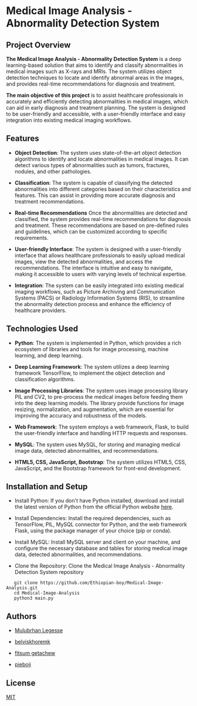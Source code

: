 
# Medical Image Analysis - Abnormality Detection System

## Project Overview
**The Medical Image Analysis - Abnormality Detection System** is a deep learning-based solution that aims to identify and classify abnormalities in medical images such as X-rays and MRIs. The system utilizes object detection techniques to locate and identify abnormal areas in the images, and provides real-time recommendations for diagnosis and treatment.

**The main objective of this project** is to assist healthcare professionals in accurately and efficiently detecting abnormalities in medical images, which can aid in early diagnosis and treatment planning. The system is designed to be user-friendly and accessible, with a user-friendly interface and easy integration into existing medical imaging workflows.


## Features

- **Object Detection**: The system uses state-of-the-art object detection algorithms to identify and locate abnormalities in medical images. It can detect various types of abnormalities such as tumors, fractures, nodules, and other pathologies.
- **Classification**: The system is capable of classifying the detected abnormalities into different categories based on their characteristics and features. This can assist in providing more accurate diagnosis and treatment recommendations.


- **Real-time Recommendations** Once the abnormalities are detected and classified, the system provides real-time recommendations for diagnosis and treatment. These recommendations are based on pre-defined rules and guidelines, which can be customized according to specific requirements.
- **User-friendly Interface**: The system is designed with a user-friendly interface that allows healthcare professionals to easily upload medical images, view the detected abnormalities, and access the recommendations. The interface is intuitive and easy to navigate, making it accessible to users with varying levels of technical expertise.

- **Integration**: The system can be easily integrated into existing medical imaging workflows, such as Picture Archiving and Communication Systems (PACS) or Radiology Information Systems (RIS), to streamline the abnormality detection process and enhance the efficiency of healthcare providers.

## Technologies Used

* **Python**: The system is implemented in Python, which provides a rich ecosystem of libraries and tools for image processing, machine learning, and deep learning.

* **Deep Learning Framework**: The system utilizes a deep learning framework TensorFlow, to implement the object detection and classification algorithms.

* **Image Processing Libraries**: The system uses image processing library PIL and CV2, to pre-process the medical images before feeding them into the deep learning models. The library provide functions for image resizing, normalization, and augmentation, which are essential for improving the accuracy and robustness of the models.

* **Web Framework**: The system employs a web framework, Flask, to build the user-friendly interface and handling HTTP requests and responses.

* **MySQL**: The system uses MySQL, for storing and managing medical image data, detected abnormalities, and recommendations.

* **HTML5, CSS, JavaScript, Bootstrap**: The system utilizes HTML5, CSS, JavaScript, and the Bootstrap framework for front-end development.


## Installation and Setup



* Install Python: If you don't have Python installed, download and install the latest version of Python from the official Python website [here](https://www.python.org/).

- Install Dependencies: Install the required dependencies, such as TensorFlow, PIL, MySQL connector for Python, and the web framework Flask, using the package manager of your choice (pip or conda).

- Install MySQL: Install MySQL server and client on your machine, and configure the necessary database and tables for storing medical image data, detected abnormalities, and recommendations.

* Clone the Repository: Clone the Medical Image Analysis - Abnormality Detection System repository 

```
   git clone https://github.com/Ethiopian-boy/Medical-Image-Analysis.git
   cd Medical-Image-Analysis
   python3 main.py
```
## Authors

- [Mulubrhan Legesse](https://github.com/Ethiopian-boy)

- [belviskhoremk](https://github.com/belviskhoremk)

- [fitsum getachew](https://github.com/fitsumgetachew)

- [pieboji](https://github.com/pieboji)

## License

[MIT](https://choosealicense.com/licenses/mit/)

